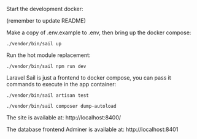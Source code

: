 Start the development docker:

(remember to update README)

Make a copy of .env.example to .env, then bring up the docker compose:

`./vendor/bin/sail up`

Run the hot module replacement:

`./vendor/bin/sail npm run dev`

Laravel Sail is just a frontend to docker compose, you can pass it commands to execute in the app container:

`./vendor/bin/sail artisan test`

`./vendor/bin/sail composer dump-autoload`

The site is available at: http://localhost:8400/

The database frontend Adminer is available at: http://localhost:8401
